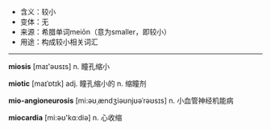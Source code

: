 - <span class="definition">含义：较小</span>
- <span class="definition">变体：无</span>
- <span class="definition">来源：希腊单词meiōn（意为smaller，即较小）</span>
- <span class="definition">用途：构成较小相关词汇</span>

---

<span class="vocabulary">**miosis**</span> [maɪ'əʊsɪs] n. 瞳孔缩小

<span class="vocabulary">**miotic**</span> [maɪˈɒtɪk] adj. 瞳孔缩小的 n. 缩瞳剂

<span class="vocabulary">**mio-angioneurosis**</span> [mi:əʊˌændʒiəʊnjʊəˈrəʊsɪs] n. 小血管神经机能病

<span class="vocabulary">**miocardia**</span> [mi:əʊ'kɑ:diə] n. 心收缩
